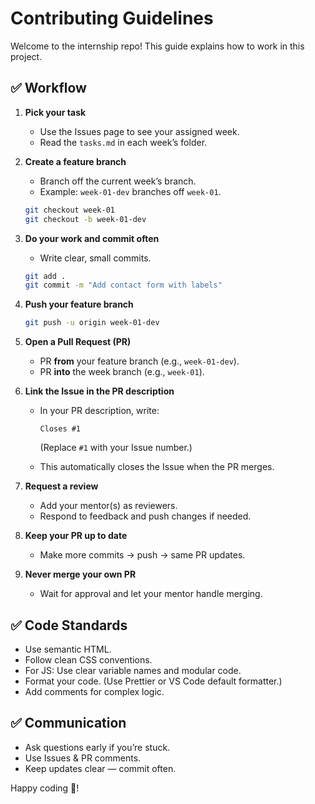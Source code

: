 # Contributing Guidelines

Welcome to the internship repo! This guide explains how to work in this project.

## ✅ Workflow

1. **Pick your task**
   - Use the Issues page to see your assigned week.
   - Read the `tasks.md` in each week’s folder.

2. **Create a feature branch**
   - Branch off the current week’s branch.
   - Example: `week-01-dev` branches off `week-01`.

   ```bash
   git checkout week-01
   git checkout -b week-01-dev
   ```

3. **Do your work and commit often**
   - Write clear, small commits.

   ```bash
   git add .
   git commit -m "Add contact form with labels"
   ```

4. **Push your feature branch**

   ```bash
   git push -u origin week-01-dev
   ```

5. **Open a Pull Request (PR)**

   - PR **from** your feature branch (e.g., `week-01-dev`).
   - PR **into** the week branch (e.g., `week-01`).

6. **Link the Issue in the PR description**

   - In your PR description, write:

     ```
     Closes #1
     ```

     (Replace `#1` with your Issue number.)

   - This automatically closes the Issue when the PR merges.

7. **Request a review**

   - Add your mentor(s) as reviewers.
   - Respond to feedback and push changes if needed.

8. **Keep your PR up to date**

   - Make more commits → push → same PR updates.

9. **Never merge your own PR**

   - Wait for approval and let your mentor handle merging.

## ✅ Code Standards

- Use semantic HTML.
- Follow clean CSS conventions.
- For JS: Use clear variable names and modular code.
- Format your code. (Use Prettier or VS Code default formatter.)
- Add comments for complex logic.

## ✅ Communication

- Ask questions early if you’re stuck.
- Use Issues & PR comments.
- Keep updates clear — commit often.

Happy coding 🚀!
